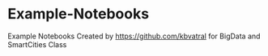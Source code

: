 # Example-Notebooks
Example  Notebooks Created by https://github.com/kbvatral for BigData and SmartCities Class

